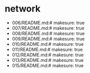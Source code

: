 # network

- 006/README.md:# makesure: true
- 007/README.md:# makesure: true
- 008/README.md:# makesure: true
- 009/README.md:# makesure: true
- 010/README.md:# makesure: true
- 011/README.md:# makesure: true
- 012/README.md:# makesure: true
- 013/README.md:# makesure: true
- 015/README.md:# makesure: true
